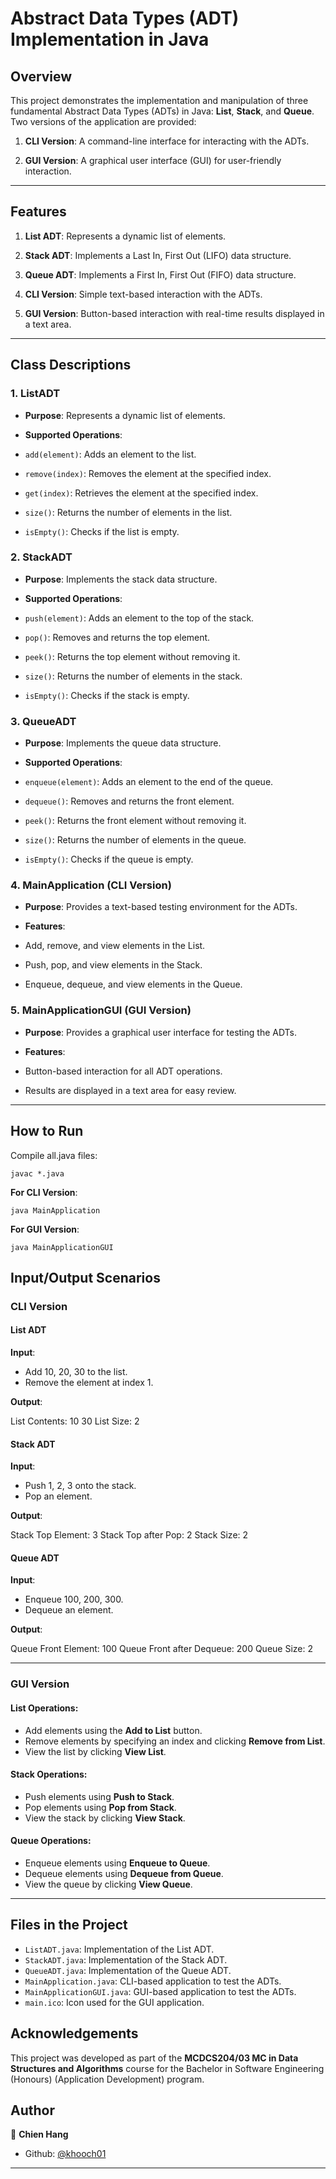 
# Abstract Data Types (ADT) Implementation in Java

  

## **Overview**

This project demonstrates the implementation and manipulation of three fundamental Abstract Data Types (ADTs) in Java: **List**, **Stack**, and **Queue**. Two versions of the application are provided:

1.  **CLI Version**: A command-line interface for interacting with the ADTs.

2.  **GUI Version**: A graphical user interface (GUI) for user-friendly interaction.

  

---

  

## **Features**

1.  **List ADT**: Represents a dynamic list of elements.

2.  **Stack ADT**: Implements a Last In, First Out (LIFO) data structure.

3.  **Queue ADT**: Implements a First In, First Out (FIFO) data structure.

4.  **CLI Version**: Simple text-based interaction with the ADTs.

5.  **GUI Version**: Button-based interaction with real-time results displayed in a text area.

  

---

  

## **Class Descriptions**

  

### **1. ListADT**

-  **Purpose**: Represents a dynamic list of elements.

-  **Supported Operations**:

-  `add(element)`: Adds an element to the list.

-  `remove(index)`: Removes the element at the specified index.

-  `get(index)`: Retrieves the element at the specified index.

-  `size()`: Returns the number of elements in the list.

-  `isEmpty()`: Checks if the list is empty.

  

### **2. StackADT**

-  **Purpose**: Implements the stack data structure.

-  **Supported Operations**:

-  `push(element)`: Adds an element to the top of the stack.

-  `pop()`: Removes and returns the top element.

-  `peek()`: Returns the top element without removing it.

-  `size()`: Returns the number of elements in the stack.

-  `isEmpty()`: Checks if the stack is empty.

  

### **3. QueueADT**

-  **Purpose**: Implements the queue data structure.

-  **Supported Operations**:

-  `enqueue(element)`: Adds an element to the end of the queue.

-  `dequeue()`: Removes and returns the front element.

-  `peek()`: Returns the front element without removing it.

-  `size()`: Returns the number of elements in the queue.

-  `isEmpty()`: Checks if the queue is empty.

  

### **4. MainApplication (CLI Version)**

-  **Purpose**: Provides a text-based testing environment for the ADTs.

-  **Features**:

- Add, remove, and view elements in the List.

- Push, pop, and view elements in the Stack.

- Enqueue, dequeue, and view elements in the Queue.

  

### **5. MainApplicationGUI (GUI Version)**

-  **Purpose**: Provides a graphical user interface for testing the ADTs.

-  **Features**:

- Button-based interaction for all ADT operations.

- Results are displayed in a text area for easy review.

  

---

## **How to Run**

Compile all.java files:

	javac *.java
**For CLI Version**:

    java MainApplication
  **For GUI Version**:

    java MainApplicationGUI

  ## **Input/Output Scenarios**

### **CLI Version**

#### **List ADT**

**Input**:

-   Add 10, 20, 30 to the list.
-   Remove the element at index 1.

**Output**:

List Contents:
10 30
List Size: 2


#### **Stack ADT**

**Input**:

-   Push 1, 2, 3 onto the stack.
-   Pop an element.

**Output**:

Stack Top Element: 3
Stack Top after Pop: 2
Stack Size: 2


#### **Queue ADT**

**Input**:

-   Enqueue 100, 200, 300.
-   Dequeue an element.

**Output**:

Queue Front Element: 100
Queue Front after Dequeue: 200
Queue Size: 2

----------

### **GUI Version**

#### **List Operations**:

-   Add elements using the **Add to List** button.
-   Remove elements by specifying an index and clicking **Remove from List**.
-   View the list by clicking **View List**.

#### **Stack Operations**:

-   Push elements using **Push to Stack**.
-   Pop elements using **Pop from Stack**.
-   View the stack by clicking **View Stack**.

#### **Queue Operations**:

-   Enqueue elements using **Enqueue to Queue**.
-   Dequeue elements using **Dequeue from Queue**.
-   View the queue by clicking **View Queue**.
----------
## **Files in the Project**

-   `ListADT.java`: Implementation of the List ADT.
-   `StackADT.java`: Implementation of the Stack ADT.
-   `QueueADT.java`: Implementation of the Queue ADT.
-   `MainApplication.java`: CLI-based application to test the ADTs.
-   `MainApplicationGUI.java`: GUI-based application to test the ADTs.
-   `main.ico`: Icon used for the GUI application.

## **Acknowledgements**

This project was developed as part of the **MCDCS204/03 MC in Data Structures and Algorithms** course for the Bachelor in Software Engineering (Honours) (Application Development) program.

## Author

  

👤 **Chien Hang**

  

* Github: [@khooch01](https://github.com/khooch01)

  


***

